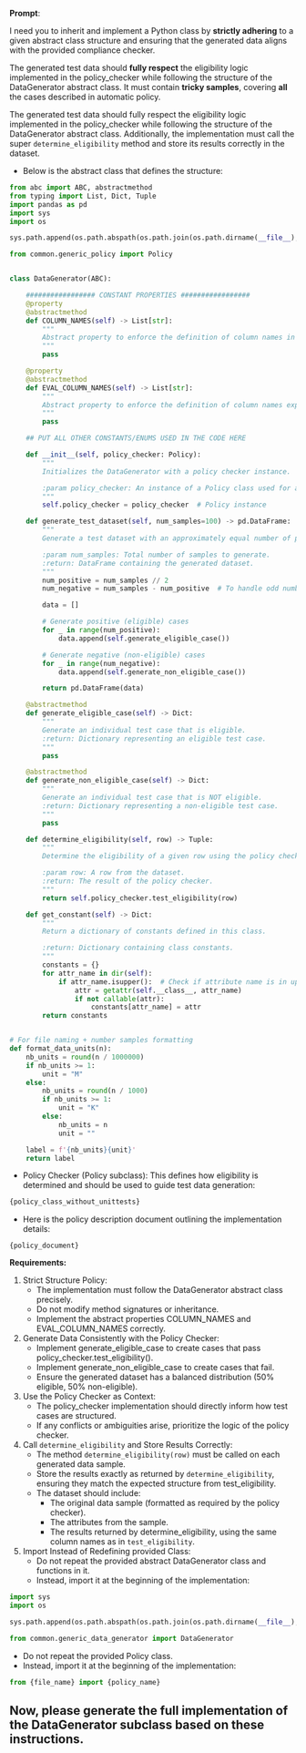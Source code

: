 **Prompt**:

I need you to inherit and implement a Python class by **strictly adhering** to a given abstract class structure and ensuring that the generated data aligns with the provided compliance checker.

The generated test data should **fully respect** the eligibility logic implemented in the policy_checker while following the structure of the DataGenerator abstract class. It must contain **tricky samples**, covering **all** the cases described in automatic policy.

The generated test data should fully respect the eligibility logic implemented in the policy_checker while following the structure of the DataGenerator abstract class. Additionally, the implementation must call the super ``determine_eligibility`` method and store its results correctly in the dataset.

* Below is the abstract class that defines the structure:

```python
from abc import ABC, abstractmethod
from typing import List, Dict, Tuple
import pandas as pd
import sys
import os

sys.path.append(os.path.abspath(os.path.join(os.path.dirname(__file__), "../..")))

from common.generic_policy import Policy


class DataGenerator(ABC):

    ################# CONSTANT PROPERTIES #################
    @property
    @abstractmethod
    def COLUMN_NAMES(self) -> List[str]:
        """
        Abstract property to enforce the definition of column names in child classes.
        """
        pass

    @property
    @abstractmethod
    def EVAL_COLUMN_NAMES(self) -> List[str]:
        """
        Abstract property to enforce the definition of column names expected in the policy results, used for evaluation.
        """
        pass

    ## PUT ALL OTHER CONSTANTS/ENUMS USED IN THE CODE HERE

    def __init__(self, policy_checker: Policy):
        """
        Initializes the DataGenerator with a policy checker instance.

        :param policy_checker: An instance of a Policy class used for automatic checking.
        """
        self.policy_checker = policy_checker  # Policy instance

    def generate_test_dataset(self, num_samples=100) -> pd.DataFrame:
        """
        Generate a test dataset with an approximately equal number of positive and negative cases.

        :param num_samples: Total number of samples to generate.
        :return: DataFrame containing the generated dataset.
        """
        num_positive = num_samples // 2
        num_negative = num_samples - num_positive  # To handle odd numbers properly

        data = []

        # Generate positive (eligible) cases
        for _ in range(num_positive):
            data.append(self.generate_eligible_case())

        # Generate negative (non-eligible) cases
        for _ in range(num_negative):
            data.append(self.generate_non_eligible_case())

        return pd.DataFrame(data)

    @abstractmethod
    def generate_eligible_case(self) -> Dict:
        """
        Generate an individual test case that is eligible.
        :return: Dictionary representing an eligible test case.
        """
        pass

    @abstractmethod
    def generate_non_eligible_case(self) -> Dict:
        """
        Generate an individual test case that is NOT eligible.
        :return: Dictionary representing a non-eligible test case.
        """
        pass

    def determine_eligibility(self, row) -> Tuple:
        """
        Determine the eligibility of a given row using the policy checker.

        :param row: A row from the dataset.
        :return: The result of the policy checker.
        """
        return self.policy_checker.test_eligibility(row)

    def get_constant(self) -> Dict:
        """
        Return a dictionary of constants defined in this class.

        :return: Dictionary containing class constants.
        """
        constants = {}
        for attr_name in dir(self):
            if attr_name.isupper():  # Check if attribute name is in uppercase
                attr = getattr(self.__class__, attr_name)
                if not callable(attr):
                    constants[attr_name] = attr
        return constants


# For file naming + number samples formatting
def format_data_units(n):
    nb_units = round(n / 1000000)
    if nb_units >= 1:
        unit = "M"
    else:
        nb_units = round(n / 1000)
        if nb_units >= 1:
            unit = "K"
        else:
            nb_units = n
            unit = ""

    label = f'{nb_units}{unit}'
    return label

```

* Policy Checker (Policy subclass): This defines how eligibility is determined and should be used to guide test data generation:

```python
{policy_class_without_unittests}
```

* Here is the policy description document outlining the implementation details:
```text
{policy_document}
```

**Requirements:**

1. Strict Structure Policy:
   * The implementation must follow the DataGenerator abstract class precisely.
   * Do not modify method signatures or inheritance.
   * Implement the abstract properties COLUMN_NAMES and EVAL_COLUMN_NAMES correctly.
2. Generate Data Consistently with the Policy Checker:
   * Implement generate_eligible_case to create cases that pass policy_checker.test_eligibility().
   * Implement generate_non_eligible_case to create cases that fail.
   * Ensure the generated dataset has a balanced distribution (50% eligible, 50% non-eligible).
3. Use the Policy Checker as Context:
    * The policy_checker implementation should directly inform how test cases are structured.
    * If any conflicts or ambiguities arise, prioritize the logic of the policy checker.
4. Call ``determine_eligibility`` and Store Results Correctly:
   * The method ``determine_eligibility(row)`` must be called on each generated data sample.
   * Store the results exactly as returned by ``determine_eligibility``, ensuring they match the expected structure from test_eligibility.
   * The dataset should include:
     * The original data sample (formatted as required by the policy checker).
     * The attributes from the sample.
     * The results returned by determine_eligibility, using the same column names as in ``test_eligibility``.
5. Import Instead of Redefining provided Class:
   * Do not repeat the provided abstract DataGenerator class and functions in it.
   * Instead, import it at the beginning of the implementation:
```python
import sys
import os

sys.path.append(os.path.abspath(os.path.join(os.path.dirname(__file__), "../..")))

from common.generic_data_generator import DataGenerator
```

  * Do not repeat the provided Policy class.
  * Instead, import it at the beginning of the implementation:
```python
from {file_name} import {policy_name}
```

## Now, please generate the full implementation of the DataGenerator subclass based on these instructions.